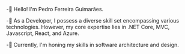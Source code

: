 -👋 Hello! I'm Pedro Ferreira Guimarães.

-👀 As a Developer, I possess a diverse skill set encompassing various technologies. However, my core expertise lies in .NET Core, MVC, Javascript, React, and Azure.

-🌱 Currently, I'm honing my skills in software architecture and design.



<!---
guimaraespedro/guimaraespedro is a ✨ special ✨ repository because its `README.md` (this file) appears on your GitHub profile.
You can click the Preview link to take a look at your changes.
--->
